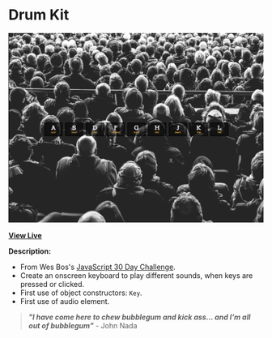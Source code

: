 # Drum Kit

![Drum Kit Screenshot](https://raw.githubusercontent.com/ejmiranda/drum-kit/master/meta/screenshot.png)

**[View Live](https://ejmiranda.github.io/drum-kit/)**

**Description:**
- From Wes Bos's [JavaScript 30 Day Challenge](https://github.com/wesbos/JavaScript30).
- Create an onscreen keyboard to play different sounds, when keys are pressed or clicked.
- First use of object constructors: `Key`. 
- First use of audio element.

> **_"I have come here to chew bubblegum and kick ass... and I’m all out of bubblegum"_** - John Nada